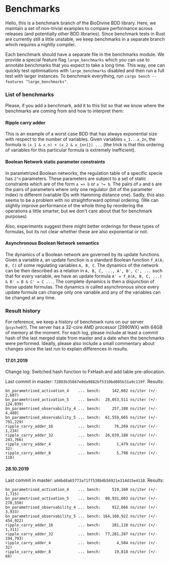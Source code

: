 # Benchmarks

Hello, this is a benchmark branch of the BioDivine BDD library. Here, we maintain a set of non-trivial
examples to compare performance across releases (and potentially other BDD libraries). Since benchmark
tests in Rust are currently still a little unstable, we keep benchmarks in a separate branch which 
requires a nightly compiler.

Each benchmark should have a separate file in the benchmarks module. We provide a special feature flag 
`large_benchmarks` which you can use to annotate benchmarks that you expect to take a long time. This
way, one can quickly test optimisations with `large_benchmarks` disabled and then run a full test with
larger instances. To benchmark everything, run `cargo bench --features "large_benchmarks"`.  

### List of benchmarks

Please, if you add a benchmark, add it to this list so that we know where the benchmarks are coming
from and how to interpret them:

#### Ripple carry adder

This is an example of a worst case BDD that has always exponential size with respect to the number of 
variables. Given variables `x_1...x_2n`, the formula is `(x_1 & x_n) + (x_2 & x_{n+1}) ...` (the trick
is that this ordering of variables for this particular formula is extremely inefficient).

#### Boolean Network static parameter constraints

In parametrized Boolean networks, the regulation table of a specific specie has `2^n` parameters.
These parameters are subject to a set of static constraints which are of the form `a => b` or `a != b`.
The pairs of `a` and `b` are the pairs of parameters where only one regulator (bit of the parameter 
index) is different (variable IDs with Hamming distance one). Sadly, this also seems to be a problem with no straightforward optimal ordering.
(We can slightly improve performance of the whole thing by reordering the operations a little smarter,
but we don't care about that for benchmark purposes)

Also, experiments suggest there might better orderings for these types of formulas, but its not clear
whether these are also exponential or not.  

#### Asynchronous Boolean Network semantics

The dynamics of a Boolean network are governed by its update functions. Given a variable `A`, an update
function is a standard Boolean function `f_A(A, B, C)` of some regulating variables `A, B, C`. The dynamics
of the network can be then described as a relation in `A, B, C, ..., A', B', C', ...` such that for every 
variable, we have an update formula `A' = f_A(A, B, C, ...) & B' = B & C' = C ...`.  The complete dynamics
is then a disjunction of these update formulas. The dynamics is called asynchronous since every update
formula can change only one variable and any of the variables can be changed at any time. 

### Result history

For reference, we keep a history of benchmark runs on our server (`psyche07`). The server has a 32-core
AMD processor (2990WX) with 64GB of memory at the moment. For each log, please include at least a commit 
hash of the last merged state from master and a date when the benchmarks were performed. Ideally, please
also include a small commentary about changes since the last run to explain differences in results.

#### 17.01.2019
Change log: Switched hash function to FxHash and add table pre-allocation.
 
Last commit in master: `72803b35667e0da9882bf5310bd085b31a9c119f`. Results:
```
bn_parametrised_activation_4    ... bench:     142,082 ns/iter (+/- 2,607)
bn_parametrised_activation_5    ... bench:  28,053,511 ns/iter (+/- 124,039)
bn_parametrised_observability_4 ... bench:     257,180 ns/iter (+/- 4,480)
bn_parametrised_observability_5 ... bench:  61,559,665 ns/iter (+/- 791,229)
ripple_carry_adder_16           ... bench:      76,269 ns/iter (+/- 1,234)
ripple_carry_adder_32           ... bench:  26,639,188 ns/iter (+/- 243,766)
ripple_carry_adder_4            ... bench:       1,479 ns/iter (+/- 32)
ripple_carry_adder_8            ... bench:       5,798 ns/iter (+/- 118)
```

#### 28.10.2019
Last commit in master: `a04bd8a65773a71ff538b4b56921e314d15e4118`. Results:
```
bn_parametrised_activation_4    ... bench:     519,160 ns/iter (+/- 1,715)
bn_parametrised_activation_5    ... bench:  80,931,003 ns/iter (+/- 270,550)
bn_parametrised_observability_4 ... bench:     912,666 ns/iter (+/- 3,933)
bn_parametrised_observability_5 ... bench: 164,160,922 ns/iter (+/- 454,922)
ripple_carry_adder_16           ... bench:     281,110 ns/iter (+/- 1,311)
ripple_carry_adder_32           ... bench:  77,281,287 ns/iter (+/- 194,793)
ripple_carry_adder_4            ... bench:       4,504 ns/iter (+/- 32)
ripple_carry_adder_8            ... bench:      19,818 ns/iter (+/- 68)
``` 